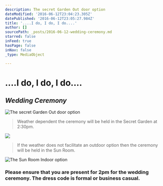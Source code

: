```yaml
---
description: The secret Garden Out door option
dateModified: '2016-06-12T23:04:23.305Z'
datePublished: '2016-06-12T23:05:27.984Z'
title: '....I do, I do, I do....'
author: []
sourcePath: _posts/2016-06-12-wedding-ceremony.md
starred: false
inFeed: true
hasPage: false
inNav: false
_type: MediaObject

---
```

# ....I do, I do, I do....

## _**Wedding Ceremony**_
![The secret Garden Out door option](https://the-grid-user-content.s3-us-west-2.amazonaws.com/21e2730b-4c2f-49b9-9215-2e9444dd5695.jpg)

> Weather dependent the ceremony will be held in the Secret Garden at 2:30pm.

![](https://the-grid-user-content.s3-us-west-2.amazonaws.com/fcc68df1-8586-462a-9a42-b41eb90c5585.jpg)

> If the weather does not facilitate an outdoor option then the ceremony will be held in the Sun Room.

![The Sun Room Indoor option](https://the-grid-user-content.s3-us-west-2.amazonaws.com/6ad31240-3f90-49dd-86ae-af4db3869a32.jpg)

### **Please ensure that you are present for 2pm for the wedding ceremony. The dress code is formal or business casual.**